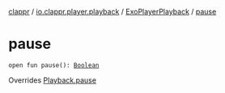 [clappr](../../index.md) / [io.clappr.player.playback](../index.md) / [ExoPlayerPlayback](index.md) / [pause](./pause.md)

# pause

`open fun pause(): `[`Boolean`](https://kotlinlang.org/api/latest/jvm/stdlib/kotlin/-boolean/index.html)

Overrides [Playback.pause](../../io.clappr.player.components/-playback/pause.md)

